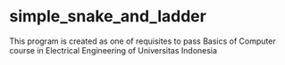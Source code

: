 # simple_snake_and_ladder
This program is created as one of requisites to pass Basics of Computer course in Electrical Engineering of Universitas Indonesia
